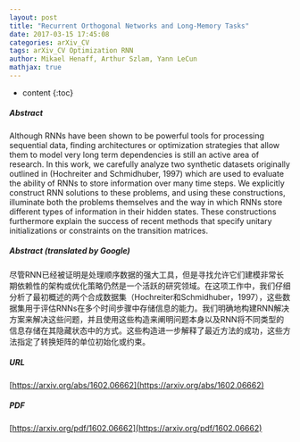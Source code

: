 ```yaml
---
layout: post
title: "Recurrent Orthogonal Networks and Long-Memory Tasks"
date: 2017-03-15 17:45:08
categories: arXiv_CV
tags: arXiv_CV Optimization RNN
author: Mikael Henaff, Arthur Szlam, Yann LeCun
mathjax: true
---
```


* content
{:toc}

##### Abstract
Although RNNs have been shown to be powerful tools for processing sequential data, finding architectures or optimization strategies that allow them to model very long term dependencies is still an active area of research. In this work, we carefully analyze two synthetic datasets originally outlined in (Hochreiter and Schmidhuber, 1997) which are used to evaluate the ability of RNNs to store information over many time steps. We explicitly construct RNN solutions to these problems, and using these constructions, illuminate both the problems themselves and the way in which RNNs store different types of information in their hidden states. These constructions furthermore explain the success of recent methods that specify unitary initializations or constraints on the transition matrices.

##### Abstract (translated by Google)
尽管RNN已经被证明是处理顺序数据的强大工具，但是寻找允许它们建模非常长期依赖性的架构或优化策略仍然是一个活跃的研究领域。在这项工作中，我们仔细分析了最初概述的两个合成数据集（Hochreiter和Schmidhuber，1997），这些数据集用于评估RNNs在多个时间步骤中存储信息的能力。我们明确地构建RNN解决方案来解决这些问题，并且使用这些构造来阐明问题本身以及RNN将不同类型的信息存储在其隐藏状态中的方式。这些构造进一步解释了最近方法的成功，这些方法指定了转换矩阵的单位初始化或约束。

##### URL
[https://arxiv.org/abs/1602.06662](https://arxiv.org/abs/1602.06662)

##### PDF
[https://arxiv.org/pdf/1602.06662](https://arxiv.org/pdf/1602.06662)

